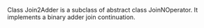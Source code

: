 Class Join2Adder is a subclass of abstract class JoinNOperator.
It implements a binary adder join continuation.